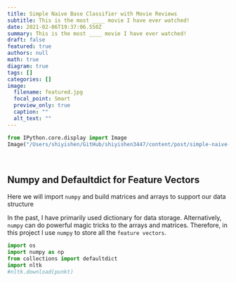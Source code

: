 ```yaml
---
title: Simple Naive Base Classifier with Movie Reviews
subtitle: This is the most ____ movie I have ever watched!
date: 2021-02-06T19:37:06.550Z
summary: This is the most ____ movie I have ever watched!
draft: false
featured: true
authors: null
math: true
diagram: true
tags: []
categories: []
image:
  filename: featured.jpg
  focal_point: Smart
  preview_only: true
  caption: ""
  alt_text: ""
---
```

```python
from IPython.core.display import Image
Image("/Users/shiyishen/GitHub/shiyishen3447/content/post/simple-naive-bayes/featured.png")
```

​
​    

## Numpy and Defaultdict for Feature Vectors

Here we will import `numpy` and build matrices and arrays to support our data structure 

In the past, I have primarily used dictionary for data storage. Alternatively, `numpy` can do powerful magic tricks to 
the arrays and matrices. Therefore, in this project I use `numpy` to store all the `feature vectors`.

```python
import os 
import numpy as np
from collections import defaultdict
import nltk 
#nltk.download(punkt)
```